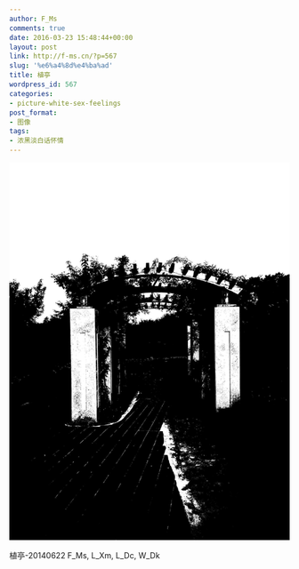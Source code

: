 ```yaml
---
author: F_Ms
comments: true
date: 2016-03-23 15:48:44+00:00
layout: post
link: http://f-ms.cn/?p=567
slug: '%e6%a4%8d%e4%ba%ad'
title: 植亭
wordpress_id: 567
categories:
- picture-white-sex-feelings
post_format:
- 图像
tags:
- 浓黑淡白话怀情
---
```


![黑白-色情怀_植物园-刘晓萌F_Ms韦登科吕貂蝉[010]](/img/post/wp/2016/03/黑白-色情怀_植物园-刘晓萌F_Ms韦登科吕貂蝉010.jpg)


植亭-20140622
F_Ms, L_Xm, L_Dc, W_Dk
